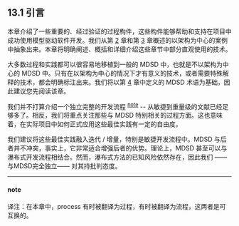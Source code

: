 ## 13.1 引言
本章介绍了一些重要的、经过验证的过程构件，这些构件能够帮助和支持在项目中成功使用模型驱动软件开发。我们从第 [2](../ch2/0.md) 章和第 [3](../ch3/0.md) 章概述的以架构为中心的案例中抽象出来。本章将明确阐述、概括和详细介绍这些章节中部分直观使用的技术。

大多数过程和实践都可以很容易地移植到一般的 MDSD 中，也就是不以架构为中心的 MDSD 中。只有在以架构为中心的情况下才有意义的技术，或者需要特殊解释的技术，都会明确标注出来。我们将以第 [4](../ch4/0.md) 章中定义的 MDSD 术语为基础，因此建议您先阅读该章。

我们并不打算介绍一个独立完整的开发流程 <sup>[note](#note)</sup> -- 从敏捷到重量级的文献已经足够多了。相反，我们将重点关注那些与 MDSD 特别相关的过程方面。这也意味着，在实际项目中如何正式应用这些最佳实践有一定的自由度。

我们建议将这些最佳实践融入迭代 / 增量，特别是敏捷开发流程中。MDSD 与后者并不冲突，事实上，它非常适合增强后者的优势。理论上，MDSD 甚至可以与瀑布式开发流程相结合。然而，瀑布式方法的已知风险依然存在，因此我们 ——与MDSD完全独立—— 对其持批判态度。

----
#### note
译注：在本章中，process 有时被翻译为过程，有时被翻译为流程，这两者是可互换的。
